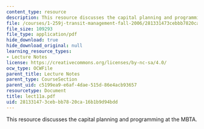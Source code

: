 ```yaml
---
content_type: resource
description: This resource discusses the capital planning and programming at the MBTA.
file: /courses/1-259j-transit-management-fall-2006/281331473cebbb7820ca16b1b9d94bdd_lect11a.pdf
file_size: 109293
file_type: application/pdf
hide_download: true
hide_download_original: null
learning_resource_types:
- Lecture Notes
license: https://creativecommons.org/licenses/by-nc-sa/4.0/
ocw_type: OCWFile
parent_title: Lecture Notes
parent_type: CourseSection
parent_uid: c5199ea9-e6af-4dae-515d-86e4acb93657
resourcetype: Document
title: lect11a.pdf
uid: 28133147-3ceb-bb78-20ca-16b1b9d94bdd
---
```

This resource discusses the capital planning and programming at the MBTA.